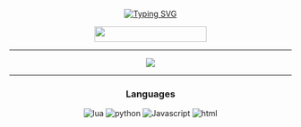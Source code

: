 <div align="center">
  
[![Typing SVG](https://readme-typing-svg.herokuapp.com?font=Fira+Code&size=35&pause=1000&color=000&center=true&width=435&lines=Riisimies)](https://git.io/typing-svg)

<a>
      <img width="200" height="28" src="https://komarev.com/ghpvc/?username=Riisimies&style=flat-square&color=000" alt=""/>
</a>


  
<hr /> 

<a href="https://github.com/Riisimies">
 <img align="center" src="https://github-readme-stats.vercel.app/api?username=huehue95&show_icons=true&line_height=27&count_private=true&title_color=000&text_color=000&icon_color=6f03fc&bg_color=121212" />
</a>
  
<hr />
  <h3 align="center">Languages</h3>
  <img alt="lua" src="https://img.shields.io/badge/Lua-2C2D72?style=for-the-badge&logo=lua&logoColor=white">
  </a>
<img alt="python" src="https://img.shields.io/badge/Python-3776AB?style=for-the-badge&logo=python&logoColor=white">
  </a>
    <img alt="Javascript" src="https://img.shields.io/badge/JavaScript-323330?style=for-the-badge&logo=javascript&logoColor=F7DF1E">
  </a>
    <img alt="html" src="https://img.shields.io/badge/HTML5-E34F26?style=for-the-badge&logo=html5&logoColor=white">
</div>

